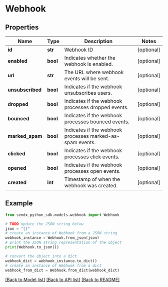 # Webhook


## Properties

Name | Type | Description | Notes
------------ | ------------- | ------------- | -------------
**id** | **str** | Webhook ID | [optional] 
**enabled** | **bool** | Indicates whether the webhook is enabled. | [optional] 
**url** | **str** | The URL where webhook events will be sent. | [optional] 
**unsubscribed** | **bool** | Indicates if the webhook unsubscribes users. | [optional] 
**dropped** | **bool** | Indicates if the webhook processes dropped events. | [optional] 
**bounced** | **bool** | Indicates if the webhook processes bounced events. | [optional] 
**marked_spam** | **bool** | Indicates if the webhook processes marked-as-spam events. | [optional] 
**clicked** | **bool** | Indicates if the webhook processes click events. | [optional] 
**opened** | **bool** | Indicates if the webhook processes open events. | [optional] 
**created** | **int** | Timestamp of when the webhook was created. | [optional] 

## Example

```python
from sendx_python_sdk.models.webhook import Webhook

# TODO update the JSON string below
json = "{}"
# create an instance of Webhook from a JSON string
webhook_instance = Webhook.from_json(json)
# print the JSON string representation of the object
print(Webhook.to_json())

# convert the object into a dict
webhook_dict = webhook_instance.to_dict()
# create an instance of Webhook from a dict
webhook_from_dict = Webhook.from_dict(webhook_dict)
```
[[Back to Model list]](../README.md#documentation-for-models) [[Back to API list]](../README.md#documentation-for-api-endpoints) [[Back to README]](../README.md)


